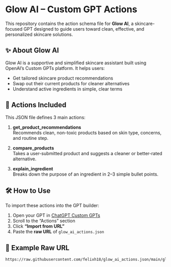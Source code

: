 # Glow AI – Custom GPT Actions

This repository contains the action schema file for **Glow AI**, a skincare-focused GPT designed to guide users toward clean, effective, and personalized skincare solutions.

## ✨ About Glow AI

Glow AI is a supportive and simplified skincare assistant built using OpenAI’s Custom GPTs platform. It helps users:

- Get tailored skincare product recommendations
- Swap out their current products for cleaner alternatives
- Understand active ingredients in simple, clear terms

## 🧠 Actions Included

This JSON file defines 3 main actions:

1. **get_product_recommendations**  
   Recommends clean, non-toxic products based on skin type, concerns, and routine step.

2. **compare_products**  
   Takes a user-submitted product and suggests a cleaner or better-rated alternative.

3. **explain_ingredient**  
   Breaks down the purpose of an ingredient in 2–3 simple bullet points.

## 🛠 How to Use

To import these actions into the GPT builder:
1. Open your GPT in [ChatGPT Custom GPTs](https://chat.openai.com/gpts)
2. Scroll to the “Actions” section
3. Click **“Import from URL”**
4. Paste the **raw URL** of `glow_ai_actions.json`

## 🔗 Example Raw URL

```bash
https://raw.githubusercontent.com/felixh18/glow_ai_actions.json/main/glow_ai_actions.json
